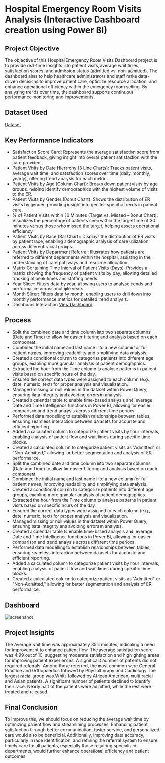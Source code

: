 # Hospital Emergency Room Visits Analysis (Interactive Dashboard creation using Power BI)
## Project Objective
The objective of this Hospital Emergency Room Visits Dashboard project is to provide real-time insights into patient visits, average wait times, satisfaction scores, and admission status (admitted vs. non-admitted). The dashboard aims to help healthcare administrators and staff make data-driven decisions to improve patient care, optimize resource allocation, and enhance operational efficiency within the emergency room setting. By analysing trends over time, the dashboard supports continuous performance monitoring and improvements.
## Dataset Used
<a href="https://github.com/mamatha203/Data-Analysis-Dashboard/blob/main/Hospital%20Data.csv">Dataset</a>

## Key Performance Indicators
- Satisfaction Score Card: Represents the average satisfaction score from patient feedback, giving insight into overall patient satisfaction with the care provided.
- Patient Visits by Date Hierarchy (3 Line Charts): Tracks patient visits, average wait time, and satisfaction scores over time (daily, monthly, yearly), offering trend analysis for each metric.
- Patient Visits by Age (Column Chart): Breaks down patient visits by age groups, helping identify demographics with the highest volume of visits to the ER.
- Patient Visits by Gender (Donut Chart): Shows the distribution of ER visits by gender, providing insight into gender-specific trends in patient care.
- % of Patient Visits within 30 Minutes (Target vs. Missed – Donut Chart): Visualizes the percentage of patients seen within the target time of 30 minutes versus those who missed the target, helping assess 
  operational efficiency.
- Patient Visits by Race (Bar Chart): Displays the distribution of ER visits by patient race, enabling a demographic analysis of care utilization across different racial groups.
- Patient Visits by Department Referral: Illustrates how patients are referred to different departments within the hospital, assisting in the understanding of care pathways and resource allocation.
- Matrix Containing Time Interval of Patient Visits (Days): Provides a matrix showing the frequency of patient visits by day, allowing detailed tracking of peak times and staffing needs.
- Year Slicer: Filters data by year, allowing users to analyse trends and performance across multiple years.
- Month Slicer: Filters data by month, enabling users to drill down into monthly performance metrics for detailed trend analysis.
- Dashboard Interaction <a href="https://github.com/mamatha203/Data-Analysis-Dashboard/blob/main/Hospital%20Emergency%20visits%20Analysis.pbix">View Dashboard</a>
## Process
- Split the combined date and time column into two separate columns (Date and Time) to allow for easier filtering and analysis based on each component.
- Combined the initial name and last name into a new column for full patient names, improving readability and simplifying data analysis.
- Created a conditional column to categorize patients into different age groups, enabling more granular analysis of patient demographics.
- Extracted the hour from the Time column to analyse patterns in patient visits based on specific hours of the day.
- Ensured the correct data types were assigned to each column (e.g., date, numeric, text) for proper analysis and visualization.
- Managed missing or null values in the dataset within Power Query, ensuring data integrity and avoiding errors in analysis.
- Created a calendar table to enable time-based analysis and leverage Date and Time Intelligence functions in Power BI, allowing for easier comparison and trend analysis across different time periods.
- Performed data modelling to establish relationships between tables, ensuring seamless interaction between datasets for accurate and efficient reporting.
- Added a calculated column to categorize patient visits by hour intervals, enabling analysis of patient flow and wait times during specific time blocks.
- Created a calculated column to categorize patient visits as "Admitted" or "Non-Admitted," allowing for better segmentation and analysis of ER performance.
- Split the combined date and time column into two separate columns (Date and Time) to allow for easier filtering and analysis based on each component.
- Combined the initial name and last name into a new column for full patient names, improving readability and simplifying data analysis.
- Created a conditional column to categorize patients into different age groups, enabling more granular analysis of patient demographics.
- Extracted the hour from the Time column to analyse patterns in patient visits based on specific hours of the day.
- Ensured the correct data types were assigned to each column (e.g., date, numeric, text) for proper analysis and visualization.
- Managed missing or null values in the dataset within Power Query, ensuring data integrity and avoiding errors in analysis.
- Created a calendar table to enable time-based analysis and leverage Date and Time Intelligence functions in Power BI, allowing for easier comparison and trend analysis across different time periods.
- Performed data modelling to establish relationships between tables, ensuring seamless interaction between datasets for accurate and efficient reporting.
- Added a calculated column to categorize patient visits by hour intervals, enabling analysis     of patient flow and wait times during specific time blocks.
- Created a calculated column to categorize patient visits as "Admitted" or "Non-Admitted," allowing for better segmentation and analysis of ER performance.
## Dashboard
![screenshot](https://github.com/user-attachments/assets/3773fda6-de75-43fe-9f2c-daaf6b572594)
## Project Insights
The Average wait time was approximately 35.3 minutes, indicating a need for improvement to enhance patient flow. The average satisfaction score was 4.99 out of 10, suggesting moderate satisfaction and highlighting areas for improving patient experiences. A significant number of patients did not required referrals. Among those referred, the most common were General Practice and Orthopaedics followed by Physiotherapy and Cardiology The largest racial group was White followed by African American, multi racial and Asian patients. A significant number of patients declined to identify their race. Nearly half of the patients were admitted, while the rest were treated and released.
## Final Conclusion
To improve this, we should focus on reducing the average wait time by optimizing patient flow and streamlining processes. Enhancing patient satisfaction through better communication, faster service, and personalized care would also be beneficial. Additionally, improving data accuracy, particularly in race identification, and refining the referral system to ensure timely care for all patients, especially those requiring specialized departments, would further enhance operational efficiency and patient outcomes.




